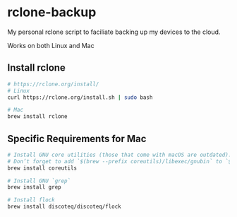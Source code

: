 # rclone-backup

My personal rclone script to faciliate backing up my devices to the cloud.

Works on both Linux and Mac

## Install rclone

```bash
# https://rclone.org/install/
# Linux
curl https://rclone.org/install.sh | sudo bash

# Mac
brew install rclone
```

## Specific Requirements for Mac

```bash
# Install GNU core utilities (those that come with macOS are outdated).
# Don’t forget to add `$(brew --prefix coreutils)/libexec/gnubin` to `$PATH`.
brew install coreutils

# Install GNU `grep`
brew install grep

# Install flock
brew install discoteq/discoteq/flock
```
